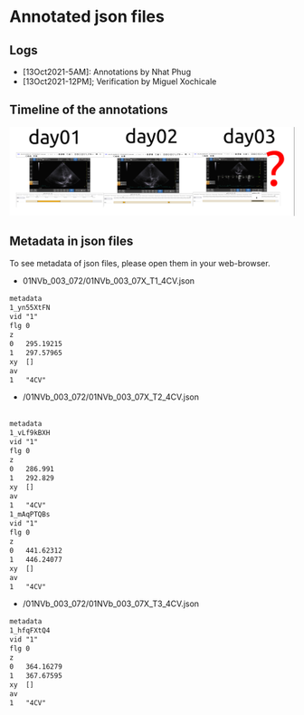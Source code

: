 # Annotated json files

## Logs
* [13Oct2021-5AM]: Annotations by Nhat Phug 
* [13Oct2021-12PM]; Verification by Miguel Xochicale 

## Timeline of the annotations 
![fig](annotations.png)

## Metadata in json files
To see metadata of json files, please open them in your web-browser.

* 01NVb_003_072/01NVb_003_07X_T1_4CV.json
```
metadata	
1_yn55XtFN	
vid	"1"
flg	0
z	
0	295.19215
1	297.57965
xy	[]
av	
1	"4CV"
``` 

* /01NVb_003_072/01NVb_003_07X_T2_4CV.json
```

metadata	
1_vLf9kBXH	
vid	"1"
flg	0
z	
0	286.991
1	292.829
xy	[]
av	
1	"4CV"
1_mAqPTQBs	
vid	"1"
flg	0
z	
0	441.62312
1	446.24077
xy	[]
av	
1	"4CV"
```

* /01NVb_003_072/01NVb_003_07X_T3_4CV.json
``` 
metadata	
1_hfqFXtQ4	
vid	"1"
flg	0
z	
0	364.16279
1	367.67595
xy	[]
av	
1	"4CV"	

```  
